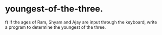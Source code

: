 # youngest-of-the-three.
f) If the ages of Ram, Shyam and Ajay are input through the keyboard, write a program to determine the youngest of the three.
